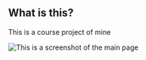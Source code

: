 ## What is this?

This is a course project of mine

![This is a screenshot of the main page](https://pp.userapi.com/c830309/v830309617/3336a/Fnxk8YrfILs.jpg "Cars market")


